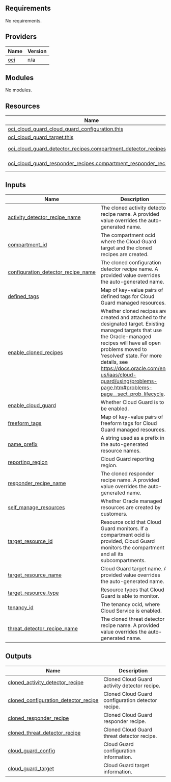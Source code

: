 ## Requirements

No requirements.

## Providers

| Name | Version |
|------|---------|
| <a name="provider_oci"></a> [oci](#provider\_oci) | n/a |

## Modules

No modules.

## Resources

| Name | Type |
|------|------|
| [oci_cloud_guard_cloud_guard_configuration.this](https://registry.terraform.io/providers/oracle/oci/latest/docs/resources/cloud_guard_cloud_guard_configuration) | resource |
| [oci_cloud_guard_target.this](https://registry.terraform.io/providers/oracle/oci/latest/docs/resources/cloud_guard_target) | resource |
| [oci_cloud_guard_detector_recipes.compartment_detector_recipes](https://registry.terraform.io/providers/oracle/oci/latest/docs/data-sources/cloud_guard_detector_recipes) | data source |
| [oci_cloud_guard_responder_recipes.compartment_responder_recipes](https://registry.terraform.io/providers/oracle/oci/latest/docs/data-sources/cloud_guard_responder_recipes) | data source |

## Inputs

| Name | Description | Type | Default | Required |
|------|-------------|------|---------|:--------:|
| <a name="input_activity_detector_recipe_name"></a> [activity\_detector\_recipe\_name](#input\_activity\_detector\_recipe\_name) | The cloned activity detector recipe name. A provided value overrides the auto-generated name. | `string` | `null` | no |
| <a name="input_compartment_id"></a> [compartment\_id](#input\_compartment\_id) | The compartment ocid where the Cloud Guard target and the cloned recipes are created. | `string` | n/a | yes |
| <a name="input_configuration_detector_recipe_name"></a> [configuration\_detector\_recipe\_name](#input\_configuration\_detector\_recipe\_name) | The cloned configuration detector recipe name. A provided value overrides the auto-generated name. | `string` | `null` | no |
| <a name="input_defined_tags"></a> [defined\_tags](#input\_defined\_tags) | Map of key-value pairs of defined tags for Cloud Guard managed resources. | `map(string)` | `null` | no |
| <a name="input_enable_cloned_recipes"></a> [enable\_cloned\_recipes](#input\_enable\_cloned\_recipes) | Whether cloned recipes are created and attached to the designated target. Existing managed targets that use the Oracle-managed recipes will have all open problems moved to 'resolved' state. For more details, see https://docs.oracle.com/en-us/iaas/cloud-guard/using/problems-page.htm#problems-page__sect_prob_lifecycle. | `bool` | `false` | no |
| <a name="input_enable_cloud_guard"></a> [enable\_cloud\_guard](#input\_enable\_cloud\_guard) | Whether Cloud Guard is to be enabled. | `bool` | n/a | yes |
| <a name="input_freeform_tags"></a> [freeform\_tags](#input\_freeform\_tags) | Map of key-value pairs of freeform tags for Cloud Guard managed resources. | `map(string)` | `null` | no |
| <a name="input_name_prefix"></a> [name\_prefix](#input\_name\_prefix) | A string used as a prefix in the auto-generated resource names. | `string` | n/a | yes |
| <a name="input_reporting_region"></a> [reporting\_region](#input\_reporting\_region) | Cloud Guard reporting region. | `string` | n/a | yes |
| <a name="input_responder_recipe_name"></a> [responder\_recipe\_name](#input\_responder\_recipe\_name) | The cloned responder recipe name. A provided value overrides the auto-generated name. | `string` | `null` | no |
| <a name="input_self_manage_resources"></a> [self\_manage\_resources](#input\_self\_manage\_resources) | Whether Oracle managed resources are created by customers. | `bool` | `false` | no |
| <a name="input_target_resource_id"></a> [target\_resource\_id](#input\_target\_resource\_id) | Resource ocid that Cloud Guard monitors. If a compartment ocid is provided, Cloud Guard monitors the compartment and all its subcompartments. | `string` | n/a | yes |
| <a name="input_target_resource_name"></a> [target\_resource\_name](#input\_target\_resource\_name) | Cloud Guard target name. A provided value overrides the auto-generated name. | `string` | `null` | no |
| <a name="input_target_resource_type"></a> [target\_resource\_type](#input\_target\_resource\_type) | Resource types that Cloud Guard is able to monitor. | `string` | `"COMPARTMENT"` | no |
| <a name="input_tenancy_id"></a> [tenancy\_id](#input\_tenancy\_id) | The tenancy ocid, where Cloud Service is enabled. | `string` | n/a | yes |
| <a name="input_threat_detector_recipe_name"></a> [threat\_detector\_recipe\_name](#input\_threat\_detector\_recipe\_name) | The cloned threat detector recipe name. A provided value overrides the auto-generated name. | `string` | `null` | no |

## Outputs

| Name | Description |
|------|-------------|
| <a name="output_cloned_activity_detector_recipe"></a> [cloned\_activity\_detector\_recipe](#output\_cloned\_activity\_detector\_recipe) | Cloned Cloud Guard activity detector recipe. |
| <a name="output_cloned_configuration_detector_recipe"></a> [cloned\_configuration\_detector\_recipe](#output\_cloned\_configuration\_detector\_recipe) | Cloned Cloud Guard configuration detector recipe. |
| <a name="output_cloned_responder_recipe"></a> [cloned\_responder\_recipe](#output\_cloned\_responder\_recipe) | Cloned Cloud Guard responder recipe. |
| <a name="output_cloned_threat_detector_recipe"></a> [cloned\_threat\_detector\_recipe](#output\_cloned\_threat\_detector\_recipe) | Cloned Cloud Guard threat detector recipe. |
| <a name="output_cloud_guard_config"></a> [cloud\_guard\_config](#output\_cloud\_guard\_config) | Cloud Guard configuration information. |
| <a name="output_cloud_guard_target"></a> [cloud\_guard\_target](#output\_cloud\_guard\_target) | Cloud Guard target information. |
